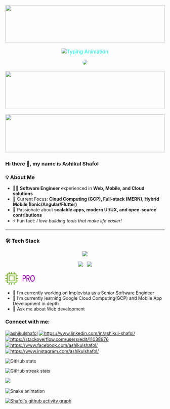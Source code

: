 <p align="center">
  <!-- Elegant animated top divider -->
  <img src="https://i.ibb.co/6w0xVbV/wave-header.gif" width="100%" height="120">
</p>

<div align="center" style="font-size: medium; color: #00ffe5;">

  <!-- Typing SVG animation with clean font -->
  <img src="https://readme-typing-svg.herokuapp.com?font=Fira+Code&weight=600&size=30&duration=4000&pause=1000&color=00E7FF&center=true&vCenter=true&width=750&height=60&lines=Hello%2C+I'm+ASHIKUL+SHAFOL+%F0%9F%91%8B;Passionate+Software+Engineer+%F0%9F%92%BB;Crafting+Clean+and+Scalable+Code+🌏" alt="Typing Animation" width="750" height="60"/>

  <!-- Professional coding animation -->
  <p align="center">
    <img src="https://i.ibb.co/Lh0Wz9B/coding-laptop.gif" width="220px" style="border-radius: 20px;">
  </p>

</div>

<p align="center">
  <!-- Elegant animated bottom divider -->
  <img src="https://i.ibb.co/6w0xVbV/wave-header.gif" width="100%" height="120">
</p>


<p align="center">
  <!-- Bottom neon glow -->
  <img src="https://raw.githubusercontent.com/rodrigograca31/rodrigograca31/master/matrix.gif" width="100%" height="120">
</p>



### Hi there 👋, my name is Ashikul Shafol
### 💡 About Me
- 👨‍💻 **Software Engineer** experienced in **Web, Mobile, and Cloud solutions**  
- 🌱 Current Focus: **Cloud Computing (GCP), Full-stack (MERN), Hybrid Mobile (Ionic/Angular/Flutter)**  
- 🚀 Passionate about **scalable apps, modern UI/UX, and open-source contributions**  
- ⚡ Fun fact: *I love building tools that make life easier!*

---

### 🛠️ Tech Stack
<p align="center">
  <img src="https://skillicons.dev/icons?i=angular,react,nodejs,express,mongodb,firebase,gcp,ts,tailwind,wordpress,js,html,css,flutter" />
</p>

<p align="center">
  <img src="https://skillicons.dev/icons?i=bootstrap" /> &nbsp;
  <img src="https://img.shields.io/badge/React%20Bootstrap-61DAFB?logo=react&logoColor=white&style=for-the-badge" />
</p>

<a href='https://docs.github.com/en/developers'><img src='https://raw.githubusercontent.com/acervenky/animated-github-badges/master/assets/devbadge.gif' width='40' height='40'></a> <a href='https://github.com/pricing'><img src='https://raw.githubusercontent.com/acervenky/animated-github-badges/master/assets/pro.gif' width='40' height='40'></a> 

- 🔭 I’m currently working on Implevista as a Senior Software Engineer
- 🌱 I’m currently learning Google Cloud Computing(GCP) and Mobile App Development in depth
- 💬 Ask me about Web development 


<h3 align="left">Connect with me:</h3>
<p align="left">
<a href="https://twitter.com/ashikulshafol" target="blank"><img align="center" src="https://raw.githubusercontent.com/rahuldkjain/github-profile-readme-generator/master/src/images/icons/Social/twitter.svg" alt="ashikulshafol" height="30" width="40" /></a>
<a href="https://linkedin.com/in/https://www.linkedin.com/in/ashikul-shafol/" target="blank"><img align="center" src="https://raw.githubusercontent.com/rahuldkjain/github-profile-readme-generator/master/src/images/icons/Social/linked-in-alt.svg" alt="https://www.linkedin.com/in/ashikul-shafol/" height="30" width="40" /></a>
<a href="https://stackoverflow.com/users/https://stackoverflow.com/users/edit/11038976" target="blank"><img align="center" src="https://raw.githubusercontent.com/rahuldkjain/github-profile-readme-generator/master/src/images/icons/Social/stack-overflow.svg" alt="https://stackoverflow.com/users/edit/11038976" height="30" width="40" /></a>
<a href="https://fb.com/https://www.facebook.com/ashikulshafol/" target="blank"><img align="center" src="https://raw.githubusercontent.com/rahuldkjain/github-profile-readme-generator/master/src/images/icons/Social/facebook.svg" alt="https://www.facebook.com/ashikulshafol/" height="30" width="40" /></a>
<a href="https://instagram.com/https://www.instagram.com/ashikulshafol/" target="blank"><img align="center" src="https://raw.githubusercontent.com/rahuldkjain/github-profile-readme-generator/master/src/images/icons/Social/instagram.svg" alt="https://www.instagram.com/ashikulshafol/" height="30" width="40" /></a>
</p> 



![GitHub stats](https://github-readme-stats.vercel.app/api?username=shofol1&show_icons=true&count_private=true)  


![GitHub streak stats](https://github-readme-streak-stats.herokuapp.com/?user=shofol1)  

![](https://komarev.com/ghpvc/?username=your-github-shofol1)

![Snake animation](https://github.com/thepiyushmalhotra/thepiyushmalhotra/blob/output/github-contribution-grid-snake.svg)



 [![Shafol's github activity graph](https://github-readme-activity-graph.vercel.app/graph?username=shofol1&theme=react-dark)](https://github.com/shofol1/github-readme-activity-graph)
